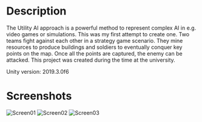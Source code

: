 # Description
The Utility AI approach is a powerful method to represent complex AI in e.g. video games or simulations.
This was my first attempt to create one. 
Two teams fight against each other in a strategy game scenario. 
They mine resources to produce buildings and soldiers to eventually conquer key points on the map.
Once all the points are captured, the enemy can be attacked.
This project was created during the time at the university.

Unity version: 2019.3.0f6

# Screenshots

![Screen01](https://github.com/Snowball115/SOL-AIBehaviourTree-Assignment/blob/master/Screenshots/Screen01.png)
![Screen02](https://github.com/Snowball115/SOL-AIBehaviourTree-Assignment/blob/master/Screenshots/Screen02.png)
![Screen03](https://github.com/Snowball115/SOL-AIBehaviourTree-Assignment/blob/master/Screenshots/Screen03.png)
